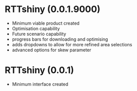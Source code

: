 # RTTshiny (0.0.1.9000)

* Minimum viable product created
* Optimisation capability
* Future scenario capability
* progress bars for downloading and optimising
* adds dropdowns to allow for more refined area selections
* advanced options for skew parameter

# RTTshiny (0.0.1)

* Minimum interface created
